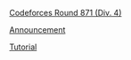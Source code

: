 [Codeforces Round 871 (Div. 4)](https://codeforces.com/contest/1829)

[Announcement](https://codeforces.com/blog/entry/115896)

[Tutorial](https://codeforces.com/blog/entry/116108)
